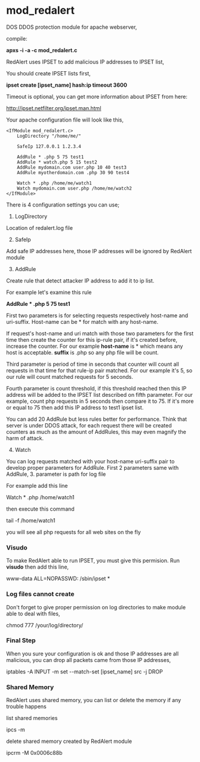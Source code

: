 # mod_redalert
DOS DDOS protection module for apache webserver,

compile:

**apxs -i -a -c mod_redalert.c**

RedAlert uses IPSET to add malicious IP addresses to IPSET list,

You should create IPSET lists first,

**ipset create [ipset_name] hash:ip timeout 3600**

Timeout is optional, you can get more information about IPSET from here:

http://ipset.netfilter.org/ipset.man.html

Your apache configuration file will look like this,

```
<IfModule mod_redalert.c>
	LogDirectory "/home/me/"
	
	SafeIp 127.0.0.1 1.2.3.4
	
	AddRule * .php 5 75 test1
	AddRule * watch.php 5 15 test2
	AddRule mydomain.com user.php 10 40 test3
	AddRule myotherdomain.com .php 30 90 test4
	
	Watch * .php /home/me/watch1
	Watch mydomain.com user.php /home/me/watch2
</IfModule>
```

There is 4 configuration settings you can use;

1. LogDirectory

Location of redalert.log file

2. SafeIp

Add safe IP addresses here, those IP addresses will be ignored by RedAlert module

3. AddRule

Create rule that detect  attacker IP address to add it to ip list. 

For example let's examine this rule 

**AddRule * .php 5 75 test1**

First two parameters is for selecting requests respectively host-name and uri-suffix. Host-name can be * for match with any host-name.
				
If request's host-name and uri match with those two parameters for the first time then create the counter for this ip-rule pair, if it's created before, increase the counter. For our example **host-name** is * which means any host is acceptable. **suffix** is .php so any php file will be count.
			
Third parameter is period of time in seconds that counter will count all requests in that time for that rule-ip pair matched. For our example it's 5, so our rule will count matched requests for 5 seconds.
				
Fourth parameter is count threshold, if this threshold reached then this IP address will be added to the IPSET list described on fifth parameter. For our example, count php requests in 5 seconds then compare it to 75. If it's more or equal to 75 then add this IP address to test1 ipset list.

You can add 20 AddRule but less rules better for performance. Think that server is under DDOS attack, for each request there will be created counters as much as the amount of AddRules, this may even magnify the harm of attack.

4. Watch

You can log requests matched with your host-name uri-suffix pair to develop proper parameters for AddRule. First 2 parameters same with AddRule, 3. parameter is path for log file

For example add this line 

Watch * .php /home/watch1

then execute this command

tail -f /home/watch1

you will see all php requests for all web sites on the fly

### Visudo

To make RedAlert able to run IPSET, you must give this permision.  Run **visudo** then add this line,

www-data ALL=NOPASSWD: /sbin/ipset *

### Log files cannot create

Don't forget to give proper permission on log directories to make module able to deal with files,

chmod 777 /your/log/directory/

### Final Step

When you sure your configuration is ok and those IP addresses are all malicious, you can drop all packets came from those IP addresses,

iptables -A INPUT -m set --match-set [ipset_name] src -j DROP

### Shared Memory

RedAlert uses shared memory, you can list or delete the memory if any trouble happens

list shared memories

ipcs -m

delete shared memory created by RedAlert module

ipcrm -M 0x0006c88b
